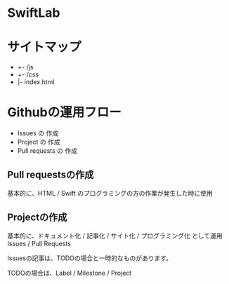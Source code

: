 # SwiftLab

# サイトマップ
- +- /js
- +- /css
- |- index.html

# Githubの運用フロー
- Issues の 作成
- Project の 作成
- Pull requests の 作成

## Pull requestsの作成
基本的に、HTML / Swift のプログラミングの方の作業が発生した時に使用

## Projectの作成
基本的に、ドキュメント化 / 記事化 / サイト化 / プログラミング化 として運用
Issues / Pull Requests

Issuesの記事は、TODOの場合と一時的なものがあります。

TODOの場合は、Label / Milestone / Project
